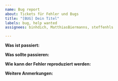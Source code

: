 ```yaml
---
name: Bug report
about: Tickets für Fehler und Bugs
title: "[BUG] Dein Titel"
labels: bug, help wanted
assignees: binhdich, MatthiasBiermanns, steffenhls

---
```


**Was ist passiert:**

**Was sollte passieren:**

**Wie kann der Fehler reproduziert werden:**

**Weitere Anmerkungen:**
